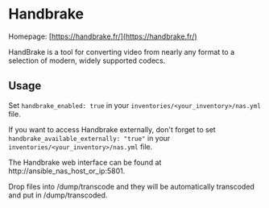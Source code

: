 
# Handbrake

Homepage: [https://handbrake.fr/](https://handbrake.fr/)

HandBrake is a tool for converting video from nearly any format to a selection of modern, widely supported codecs.

## Usage

Set `handbrake_enabled: true` in your `inventories/<your_inventory>/nas.yml` file.

If you want to access Handbrake externally, don't forget to set `handbrake_available_externally: "true"` in your `inventories/<your_inventory>/nas.yml` file.

The Handbrake web interface can be found at http://ansible_nas_host_or_ip:5801.

Drop files into /dump/transcode and they will be automatically transcoded and put in /dump/transcoded.
